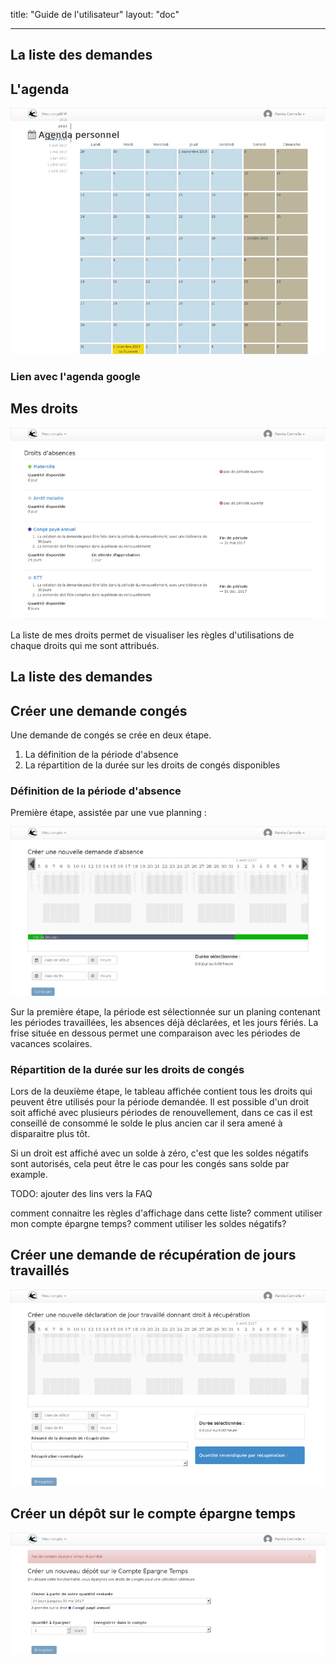 title: "Guide de l'utilisateur"
layout: "doc"

---


## La liste des demandes

## L'agenda

![mon agenda](images/account-calendar.png)

### Lien avec l'agenda google

## Mes droits

![mes droits](images/account-rights.png) 

La liste de mes droits permet de visualiser les règles d'utilisations de chaque droits qui me sont attribués.

## La liste des demandes

## Créer une demande congés

Une demande de congés se crée en deux étape.

1. La définition de la période d'absence
2. La répartition de la durée sur les droits de congés disponibles

### Définition de la période d'absence

Première étape, assistée par une vue planning :

![première étape de la demande de congés](images/account-absence-create.png)

Sur la première étape, la période est sélectionnée sur un planing contenant les périodes travaillées, les absences déjà déclarées, et les jours fériés. La frise située en dessous permet une comparaison avec les périodes de vacances scolaires.


### Répartition de la durée sur les droits de congés

Lors de la deuxième étape, le tableau affichée contient tous les droits qui peuvent être utilisés pour la période demandée. Il est possible d'un droit soit affiché avec plusieurs périodes de renouvellement, dans ce cas il est conseillé de consommé le solde le plus ancien car il sera amené à disparaitre plus tôt.

Si un droit est affiché avec un solde à zéro, c'est que les soldes négatifs sont autorisés, cela peut être le cas pour les congés sans solde par example.

TODO: ajouter des lins vers la FAQ

comment connaitre les règles d'affichage dans cette liste?
comment utiliser mon compte épargne temps?
comment utiliser les soldes négatifs?



## Créer une demande de récupération de jours travaillés

![déclarer sa journée travailllée](images/account-workperiod-recover-create.png)

## Créer un dépôt sur le compte épargne temps

![épargner du temps](images/account-time-saving-deposit-create.png)


